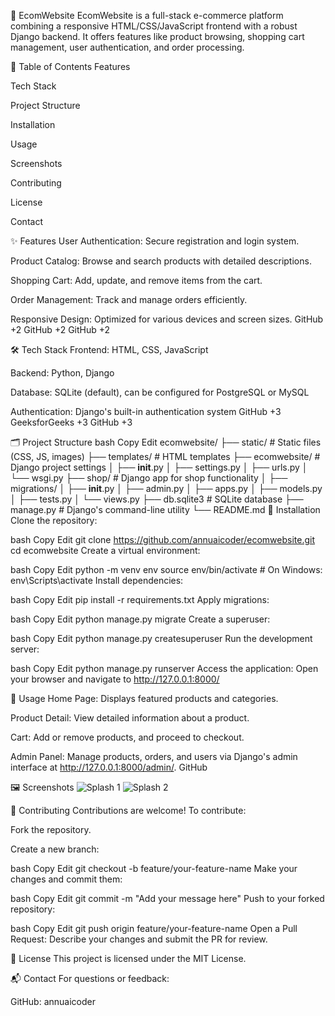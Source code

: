 🛒 EcomWebsite
EcomWebsite is a full-stack e-commerce platform combining a responsive HTML/CSS/JavaScript frontend with a robust Django backend. It offers features like product browsing, shopping cart management, user authentication, and order processing.

📂 Table of Contents
Features

Tech Stack

Project Structure

Installation

Usage

Screenshots

Contributing

License

Contact

✨ Features
User Authentication: Secure registration and login system.

Product Catalog: Browse and search products with detailed descriptions.

Shopping Cart: Add, update, and remove items from the cart.

Order Management: Track and manage orders efficiently.

Responsive Design: Optimized for various devices and screen sizes.
GitHub
+2
GitHub
+2
GitHub
+2

🛠️ Tech Stack
Frontend: HTML, CSS, JavaScript

Backend: Python, Django

Database: SQLite (default), can be configured for PostgreSQL or MySQL

Authentication: Django's built-in authentication system
GitHub
+3
GeeksforGeeks
+3
GitHub
+3

🗂️ Project Structure
bash
Copy
Edit
ecomwebsite/
├── static/                 # Static files (CSS, JS, images)
├── templates/              # HTML templates
├── ecomwebsite/            # Django project settings
│   ├── __init__.py
│   ├── settings.py
│   ├── urls.py
│   └── wsgi.py
├── shop/                   # Django app for shop functionality
│   ├── migrations/
│   ├── __init__.py
│   ├── admin.py
│   ├── apps.py
│   ├── models.py
│   ├── tests.py
│   └── views.py
├── db.sqlite3              # SQLite database
├── manage.py               # Django's command-line utility
└── README.md
🚀 Installation
Clone the repository:

bash
Copy
Edit
git clone https://github.com/annuaicoder/ecomwebsite.git
cd ecomwebsite
Create a virtual environment:

bash
Copy
Edit
python -m venv env
source env/bin/activate  # On Windows: env\Scripts\activate
Install dependencies:

bash
Copy
Edit
pip install -r requirements.txt
Apply migrations:

bash
Copy
Edit
python manage.py migrate
Create a superuser:

bash
Copy
Edit
python manage.py createsuperuser
Run the development server:

bash
Copy
Edit
python manage.py runserver
Access the application:
Open your browser and navigate to http://127.0.0.1:8000/

📖 Usage
Home Page: Displays featured products and categories.

Product Detail: View detailed information about a product.

Cart: Add or remove products, and proceed to checkout.

Admin Panel: Manage products, orders, and users via Django's admin interface at http://127.0.0.1:8000/admin/.
GitHub

🖼️ Screenshots
![Splash 1](https://www.coderio.com/wp-content/uploads/2024/12/Django-The-Python-Web-Framework.jpg)
![Splash 2](https://bigdataanalyticsnews.com/wp-content/uploads/2023/12/Global-Ecommerce.jpg)

🤝 Contributing
Contributions are welcome! To contribute:

Fork the repository.

Create a new branch:

bash
Copy
Edit
git checkout -b feature/your-feature-name
Make your changes and commit them:

bash
Copy
Edit
git commit -m "Add your message here"
Push to your forked repository:

bash
Copy
Edit
git push origin feature/your-feature-name
Open a Pull Request: Describe your changes and submit the PR for review.

📄 License
This project is licensed under the MIT License.

📬 Contact
For questions or feedback:

GitHub: annuaicoder